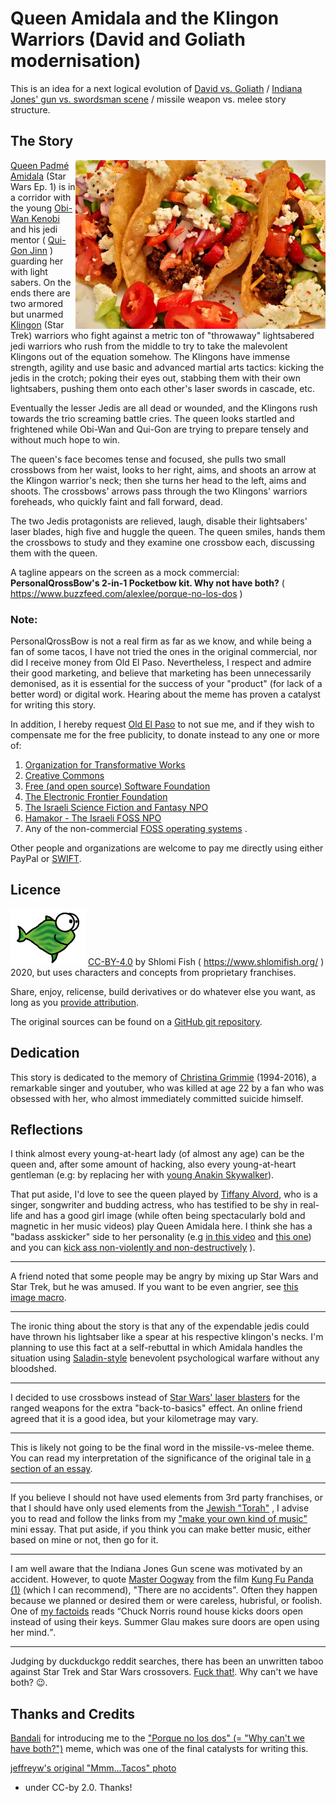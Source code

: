 # Queen Amidala and the Klingon Warriors (David and Goliath modernisation)

This is an idea for a next logical evolution of
[David vs. Goliath](https://www.shlomifish.org/philosophy/philosophy/putting-all-cards-on-the-table-2013/DocBook5/putting-all-cards-on-the-table-2013/david_and_goliath.xhtml) / [Indiana Jones' gun vs. swordsman scene](https://www.youtube.com/watch?v=7YyBtMxZgQs) / missile weapon vs. melee story structure.

## The Story

<img align="right" src="./6306095903_a5c92746ba_o--tacos-reduced-by-jeffreyw--small-400px.webp" alt="Tacos photo by JeffreyW" />

[Queen Padmé Amidala](https://starwars.fandom.com/wiki/Padm%C3%A9_Amidala) (Star Wars Ep. 1) is in a corridor with the young [Obi-Wan Kenobi](https://starwars.fandom.com/wiki/Obi-Wan_Kenobi) and his jedi mentor ( [Qui-Gon Jinn](https://en.wikipedia.org/wiki/Qui-Gon_Jinn) ) guarding her with light sabers. On the ends there are two armored but unarmed [Klingon](https://memory-alpha.fandom.com/wiki/Klingon) (Star Trek) warriors who fight against a metric ton of "throwaway" lightsabered jedi warriors who rush from the middle to try to take the malevolent Klingons out of the equation somehow. The Klingons have immense strength, agility and use basic and advanced martial arts tactics: kicking the jedis in the crotch; poking their eyes out, stabbing them with their own lightsabers, pushing them onto each other's laser swords in cascade, etc.

Eventually the lesser Jedis are all dead or wounded, and the Klingons rush towards the trio screaming battle cries. The queen looks startled and frightened while Obi-Wan and Qui-Gon are trying to prepare tensely and without much hope to win.

The queen's face becomes tense and focused, she pulls two small crossbows from
her waist, looks to her right, aims, and shoots an arrow at the Klingon
warrior's neck; then she turns her head to the left, aims and shoots. The
crossbows' arrows pass through the two Klingons' warriors foreheads, who
quickly faint and fall forward, dead.

The two Jedis protagonists are relieved, laugh, disable their lightsabers' laser blades, high five and huggle the queen. The queen smiles, hands them the crossbows to study and they examine one crossbow each, discussing them with the queen.

A tagline appears on the screen as a mock commercial: **PersonalQrossBow's 2-in-1 Pocketbow kit. Why not have both?** ( https://www.buzzfeed.com/alexlee/porque-no-los-dos )

### Note:

PersonalQrossBow is not a real firm as far as we know, and while being a fan of some tacos, I
have not tried the ones in the original commercial, nor did I receive money from
Old El Paso. Nevertheless, I respect and admire their good marketing,
and believe that marketing has been unnecessarily demonised, as it is essential for the success of
your "product" (for lack of a better word) or digital work. Hearing about the meme has
proven a catalyst for writing this story.

In addition, I hereby request [Old El Paso](https://www.oldelpaso.com/) to not sue me,
and if they wish to compensate me for the free publicity, to donate instead to any
one or more of:

1. [Organization for Transformative Works](https://www.transformativeworks.org/)
2. [Creative Commons](https://creativecommons.org/)
3. [Free (and open source) Software Foundation](https://www.fsf.org/)
4. [The Electronic Frontier Foundation](https://www.eff.org/)
5. [The Israeli Science Fiction and Fantasy NPO](https://www.sf-f.org.il/en/)
6. [Hamakor - The Israeli FOSS NPO](https://www.hamakor.org.il/)
7. Any of the non-commercial [FOSS operating systems](https://en.wikipedia.org/wiki/Free_and_open-source_software) .

Other people and organizations are welcome to pay me directly using either PayPal
or [SWIFT](https://en.wikipedia.org/wiki/Society_for_Worldwide_Interbank_Financial_Telecommunication).

## Licence

![Shlomi Fish’s "EvilPHish" emblem (originally from userfriendly.org)](./evilphish-shlomif-emblem.png)
[CC-BY-4.0](https://creativecommons.org/licenses/by/4.0/) by Shlomi Fish ( https://www.shlomifish.org/ ) 2020,
but uses characters and concepts from proprietary franchises.

Share, enjoy, relicense, build derivatives or do whatever else you want, as long
as you [provide attribution](https://www.shlomifish.org/meta/copyrights/#cc_by_intr).

The original sources can be found on a [GitHub git repository](https://github.com/shlomif/missile-vs-melee-take-three).

## Dedication

This story is dedicated to the memory of [Christina Grimmie](https://en.wikipedia.org/wiki/Christina_Grimmie) (1994-2016),
a remarkable singer and youtuber, who was killed at age 22 by a fan who was obsessed with her, who almost immediately committed suicide himself.

## Reflections

I think almost every young-at-heart lady (of almost any age) can be the queen and, after
some amount of hacking, also every young-at-heart gentleman (e.g: by replacing her with
[young Anakin Skywalker](https://starwars.fandom.com/wiki/Anakin_Skywalker)).

That put aside, I'd love to see the queen played by [Tiffany Alvord](https://en.wikipedia.org/wiki/Tiffany_Alvord),
who is a singer, songwriter and budding actress, who has testified to be
shy in real-life and has a good girl image (while often being spectacularly bold and
magnetic in her music videos) play Queen Amidala here. I think she has a "badass asskicker"
side to her personality (e.g [in this video](https://www.youtube.com/watch?v=3gxvMi6yekg)
and [this one](https://www.youtube.com/watch?v=kihnB6M4Hzs)) and you can
[kick ass non-violently and non-destructively](https://www.shlomifish.org/humour/Summerschool-at-the-NSA/) ).

----

A friend noted that some people may be angry by mixing up Star Wars and Star Trek,
but he was amused. If you want to be even angrier, see [this image macro](https://absurdlynerdly.wordpress.com/2011/10/19/use-the-force-harry/).

----

The ironic thing about the story is that any of the expendable jedis could
have thrown his lightsaber like a spear at his respective klingon's necks. I'm planning
to use this fact at a self-rebuttal in which Amidala handles the situation
using [Saladin-style](http://shlomifishswiki.branchable.com/Saladin_Style/)
benevolent psychological warfare without any bloodshed.

----

I decided to use crossbows instead of [Star Wars' laser blasters](https://starwars.fandom.com/wiki/Blaster/Legends) for the
ranged weapons for the extra "back-to-basics" effect. An online friend agreed that it is a good idea, but
your kilometrage may vary.

----

This is likely not going to be the final word in the missile-vs-melee theme. You
can read my interpretation of the significance of the original tale in
[a section of an essay](https://www.shlomifish.org/philosophy/philosophy/putting-all-cards-on-the-table-2013/DocBook5/putting-all-cards-on-the-table-2013/david_and_goliath.xhtml).

----

If you believe I should not have used elements from 3rd party franchises,
or that I should have only used elements from the [Jewish "Torah"](https://en.wikipedia.org/wiki/Torah)
, I advise you to read and follow the links from my
["make your own kind of music"](https://www.shlomifish.org/philosophy/philosophy/putting-cards-on-the-table-2019-2020/putting-cards-on-the-table-2019-2020/make-your-own-kind-of-music.xhtml)
mini essay. That put aside, if you think you can make better music, either
based on mine or not, then go for it.

----

I am well aware that the Indiana Jones Gun scene was motivated by an accident.
However, to quote [Master Oogway](https://kungfupanda.fandom.com/wiki/Oogway)
from the film [Kung Fu Panda (1)](https://en.wikipedia.org/wiki/Kung_Fu_Panda_%28film%29)
(which I can recommend), "There are no accidents". Often they happen because
we planned or desired them or were careless, hubrisful, or foolish. One of
[my factoids](https://www.shlomifish.org/humour/bits/facts/) reads
<q>Chuck Norris round house kicks doors open instead of using their keys. Summer Glau makes sure doors are open using her mind.</q>.

----

Judging by duckduckgo reddit searches, there has been an unwritten taboo against Star Trek and Star
Wars crossovers. [Fuck that!](https://www.youtube.com/watch?v=ROZjaxT_0Hw). Why can't we have both?
😉.

## Thanks and Credits

[Bandali](https://github.com/notbandali) for introducing me to the ["Porque no los dos" (= "Why can't we have both?")](https://www.buzzfeed.com/alexlee/porque-no-los-dos) meme, which was one of
the final catalysts for writing this.

[jeffreyw's original "Mmm...Tacos" photo](https://www.flickr.com/photos/7927684@N03/6306095903)
- under CC-by 2.0. Thanks!

